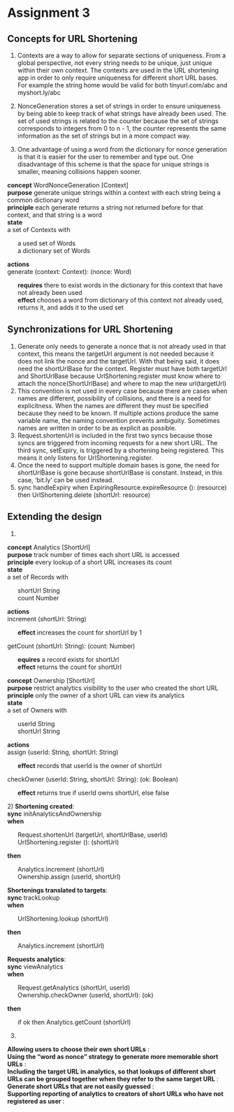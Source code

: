 # Assignment 3
## Concepts for URL Shortening
1) Contexts are a way to allow for separate sections of uniqueness. From a global perspective, not every string needs to be unique, just unique within their own context. The contexts are used in the URL shortening app in order to only require uniqueness for different short URL bases. For example the string home would be valid for both tinyurl.com/abc and myshort.ly/abc

2) NonceGeneration stores a set of strings in order to ensure uniqueness by being able to keep track of what strings have already been used. The set of used strings is related to the counter because the set of strings corresponds to integers from 0 to n - 1, the counter represents the same information as the set of strings but in a more compact way.
3) One advantage of using a word from the dictionary for nonce generation is that it is easier for the user to remember and type out. One disadvantage of this scheme is that the space for unique strings is smaller, meaning collisions happen sooner. <br>

<b>concept</b> WordNonceGeneration \[Context\]<br>
<b>purpose</b> generate unique strings within a context with each string being a common dictionary word<br>
<b>principle</b> each generate returns a string not returned before for that context, and that string is a word<br>
<b>state</b><br>
a set of Contexts with<br>
    <ul>
      a used set of Words<br>
      a dictionary set of Words<br>
    </ul>
<b>actions</b><br>
generate (context: Context): (nonce: Word)<br>
<ul>
    <b>requires</b> there to exist words in the dictionary for this context that have not already been used<br>
    <b>effect</b> chooses a word from dictionary of this context not already used, returns it, and adds it to the used set<br>
</ul>  

## Synchronizations for URL Shortening
1) Generate only needs to generate a nonce that is not already used in that context, this means the targetUrl argument is not needed because it does not link the nonce and the targetUrl. With that being said, it does need the shortUrlBase for the context. Register must have both targetUrl and ShortUrlBase because UrlShortening.register must know where to attach the nonce(ShortUrlBase) and where to map the new url(targetUrl)
2) This convention is not used in every case because there are cases when names are different, possibility of collisions, and there is a need for explicitness. When the names are different they must be specified because they need to be known. If multiple actions produce the same variable name, the naming convention prevents ambiguity. Sometimes names are written in order to be as explicit as possible. 
3) Request.shortenUrl is included in the first two syncs because those syncs are triggered from incoming requests for a new short URL. The third sync, setExpiry, is triggered by a shortening being registered. This means it only listens for UrlShortening.register. 
4) Once the need to support multiple domain bases is gone, the need for shortUrlBase is gone because shortUrlBase is constant. Instead, in this case, ‘bit.ly’ can be used instead. 
5) sync handleExpiry
when ExpiringResource.expireResource (): (resource)
then UrlShortening.delete (shortUrl: resource)

## Extending the design
1) 
<b>concept</b> Analytics [ShortUrl]<br>
  <b>purpose</b> track number of times each short URL is accessed<br>
  <b>principle</b> every lookup of a short URL increases its count<br>
  <b>state</b><br>
    a set of Records with<br>
    <ul>
      shortUrl String<br>
      count Number<br>
   </ul>
  <b>actions</b><br>
    increment (shortUrl: String)<br>
      <ul><b>effect</b> increases the count for shortUrl by 1<br></ul>
    getCount (shortUrl: String): (count: Number)<br>
      <ul><b>equires</b> a record exists for shortUrl<br>
      <b>effect</b> returns the count for shortUrl<br></ul>

<b>​​concept</b> Ownership [ShortUrl]</b><br>
  <b>purpose</b> restrict analytics visibility to the user who created the short URL</b><br>
  <b>principle</b> only the owner of a short URL can view its analytics</b><br>
  <b>state</b><br>
    a set of Owners with<br>
    <ul>
      userId String<br>
      shortUrl String<br></ul>
  <b>actions</b><br>
    assign (userId: String, shortUrl: String)<br>
      <ul><b>effect</b> records that userId is the owner of shortUrl<br></ul>
    checkOwner (userId: String, shortUrl: String): (ok: Boolean)<br>
      <ul><b>effect</b> returns true if userId owns shortUrl, else false<br></ul>
2) 
**Shortening created**:<br>
<b>sync</b> initAnalyticsAndOwnership<br>
<b>when</b><br>
  <ul>Request.shortenUrl (targetUrl, shortUrlBase, userId)<br>
  UrlShortening.register (): (shortUrl)<br></ul>
<b>then</b><br>
  <ul>Analytics.increment (shortUrl)<br>              
  Ownership.assign (userId, shortUrl)<br></ul>

**Shortenings translated to targets**: <br>
<b>sync</b> trackLookup<br>
<b>when</b> 
    <ul>UrlShortening.lookup (shortUrl)<br></ul>
<b>then</b> 
    <ul>Analytics.increment (shortUrl)<br></ul>

**Requests analytics**: <br>
<b>sync</b> viewAnalytics<br>
<b>when</b><br>
  <ul>Request.getAnalytics (shortUrl, userId)<br>
  Ownership.checkOwner (userId, shortUrl): (ok)<br></ul>
<b>then</b><br>
  <ul>if ok then Analytics.getCount (shortUrl)<br></ul>

3) 
<b>Allowing users to choose their own short URLs</b> : <br>
<b>Using the “word as nonce” strategy to generate more memorable short URLs</b> : <br>
<b>Including the target URL in analytics, so that lookups of different short URLs can be grouped together when they refer to the same target URL </b> : <br>
<b>Generate short URLs that are not easily guessed </b>: <br>
<b>Supporting reporting of analytics to creators of short URLs who have not registered as user </b>: <br>
